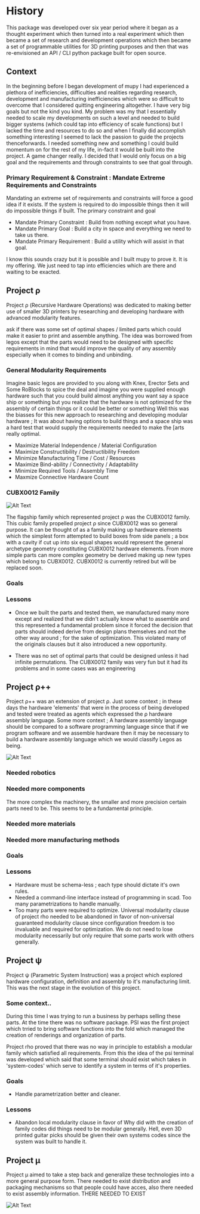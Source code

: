 
# History

This package was developed over six year period where it began as a thought experiment which then turned into a real experiment which then became a set of research and development operations which then became a set of programmable utilities for 3D printing purposes and then that was re-envisioned an API / CLI python package built for open source.


## Context

In the beginning before I began development of mupy I had experienced a plethora of inefficiencies, difficulties and realities regarding research, development and manufacturing inefficiencies which were so difficult to overcome that I considered quitting engineering altogether. I have very big goals but not the kind you kind. My problem was my that I essentially needed to scale my developments on such a level and needed to build bigger systems (which could tap into efficiency of scale functions) but I lacked the time and resources to do so and when I finally did accomplish something interesting I seemed to lack the passion to guide the projects thenceforwards. I needed something new and something I could build momentum on for the rest of my life, in-fact it would be built into the project. A game changer really. I decided that I would only focus on a big goal and the requirements and through constraints to see that goal through. 


### Primary Requirement & Constraint : Mandate Extreme Requirements and Constraints
Mandating an extreme set of requirements and constraints will force a good idea if it exists. If the system is required to do impossible things then it will do impossible things if built. The primary constraint and goal

  - Mandate Primary Constraint : Build from nothing except what you have. 
  - Mandate Primary Goal : Build a city in space and everything we need to take us there.
  - Mandate Primary Requirement : Build a utility which will assist in that goal.

  I know this sounds crazy but it is possible and I built mupy to prove it. It is my offering. We just need to tap into efficiencies which are there and waiting to be exacted.
 

## Project ρ
Project ρ (Recursive Hardware Operations) was dedicated to making better use of smaller 3D printers by researching and developing hardware with advanced modularity features.



ask if there was some set of optimal shapes / limited parts which could make it easier to print and assemble anything. The idea was borrowed from legos except that the parts would need to be designed with specific requirements in mind that would improve the quality of any assembly especially when it comes to binding and unbinding.


### General Modularity Requirements
Imagine basic legos are provided to you along with Knex, Erector Sets and Some RoBlocks to spice the deal and imagine you were supplied enough hardware such that you could build almost anything you want say a space ship or something but you realize that the hardware is not optimized for the assembly of certain things or it could be better or something Well this was the biasses for this new approach to researching and developing modular hardware ; It was about having options to build things and a space ship was a hard test that would supply the requirements needed to make the [arts really optimal.

  - Maximize Material Independence / Material Configuration
  - Maximize Constructibility / Destructibility Freedom
  - Minimize Manufacturing Time / Cost / Resources
  - Maximize Bind-ability / Connectivity / Adaptability
  - Minimize Required Tools / Assembly Time
  - Maxmize Connective Hardware Count

### CUBX0012 Family


![Alt Text](resources/rho_legend_0.png)

The flagship family which represented project ρ was the CUBX0012 family. This cubic family propelled project ρ since CUBX0012 was so general purpose. It can be thought of as a family making up hardware elements which the simplest form attempted to build boxes from side panels ; a box with a cavity if cut up into six equal shapes would represent the general archetype geometry constituting CUBX0012 hardware elements. From more simple parts can more complex geometry be derived making up new types which belong to CUBX0012. CUBX0012 is currently retired but will be replaced soon.


### Goals

### Lessons

- Once we built the parts and tested them, we manufactured many more except and realized that we didn't actually know what to assemble and this represented a fundamental problem since it forced the decision that parts should indeed derive from design plans themselves and not the other way around ; for the sake of optimization. This violated many of the originals clauses but it also introduced a new opportunity.

- There was no set of optimal parts that could be designed unless it had infinite permutations. The CUBX0012 family was very fun but it had its problems and in some cases was an engineering 

## Project ρ++

Project ρ++ was an extension of project ρ. Just some context ; in these days the hardware 'elements' that were in the process of being developed and tested were treated as agents which expressed the ρ hardware assembly language. Some more context ; A hardware assembly language should be compared to a software programming language since that if we program software and we assemble hardware then it may be necessary to build a hardware assembly language which we would classify 
Legos as being.

![Alt Text](resources/rhopp_logo_0.png)

### Needed robotics

### Needed more components
The more complex the machinery, the smaller and more precision certain parts need to be. This seems to be a fundamental principle.

### Needed more materials

### Needed more manufacturing methods

### Goals

### Lessons

- Hardware must be schema-less ; each type should dictate it's own rules.
- Needed a command-line interface instead of programming in scad. Too many parametrizations to handle manually.
- Too many parts were required to optimize. Universal modularity clause of project rho needed to be abandoned in favor of non-universal guaranteed modularity clause since configuration freedom is too invaluable and required for optimization. We do not need to lose modularity necessarily but only require that some parts work with others generally.


## Project ψ

Project ψ (Parametric System Instruction) was a project which explored hardware configuration, definition and assembly to it's manufacturing limit. This was the next stage in the evolution of this project. 

### Some context..

During this time I was trying to run a business by perhaps selling these parts. At the time there was no software package. PSI was the first project which trried to bring software functions into the fold which managed the creation of renderings and organization of parts. 


Project rho proved that there was no way in principle to establish a modular family which satisfied all requirements. From this the idea of the psi terminal was developed which said that some terminal should exist which takes in 'system-codes' which serve to identify a system in terms of it's properties.

### Goals

- Handle parametrization better and cleaner.

### Lessons
- Abandon local modularity clause in favor of Why did with the creation of family codes did things need to be modular generally. Hell, even 3D printed guitar picks should be given their own systems codes since the system was built to handle it.

## Project μ

Project μ aimed to take a step back and generalize these technologies into a more general purpose form. There needed to exist distribution and packaging mechanisms so that people could have acces, also there needed to exist assembly information.
THERE NEEDED TO EXIST


![Alt Text](resources/model_0.png)